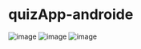 # quizApp-androide
![image](https://user-images.githubusercontent.com/93160017/162697968-a4290270-6ffc-4c72-93a9-ef4c61f3be0f.png)
![image](https://user-images.githubusercontent.com/93160017/162697982-3fb18fad-e2a0-4fec-9b38-2da6240de826.png)
![image](https://user-images.githubusercontent.com/93160017/162697987-3b94593c-c5c3-4fb8-b812-6d4c2e65b2d8.png)
